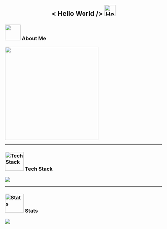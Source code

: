 <h2 align="center"> < Hello World /> <img src="https://media.giphy.com/media/hvRJCLFzcasrR4ia7z/giphy.gif" width="35" alt="Hello"></h2>

### <img src="https://media.giphy.com/media/zhYSVCirREeIZtONCI/giphy.gif" width="50"> About Me

<img src="https://www.ajournalofmusicalthings.com/wp-content/uploads/2020/11/I-am-not-a-robot.gif" width="300">


---


### <img src="https://media.giphy.com/media/jSKBmKkvo2dPQQtsR1/giphy.gif" width="60" alt="Tech Stack"> Tech Stack

<img src="https://github-readme-stats.vercel.app/api/top-langs/?username=StellarSand&layout=pie&bg_color=-20,141414,1C39BB&title_color=FAFAFA&text_color=FAFAFA&border_radius=12"/>


---


### <img src="https://media.giphy.com/media/fxT9TYmgjBloBaLxL2/giphy.gif" width="60" alt="Stats"> Stats

<img src="https://github-readme-stats.vercel.app/api?username=StellarSand&show_icons=true&bg_color=-20,141414,1C39Bb&hide_title=true&text_color=FAFAFA&icon_color=FAFAFA&ring_color=FAFAFA&rank_icon=percentile&line_height=28&border_radius=12&cache_seconds=21600"/>
